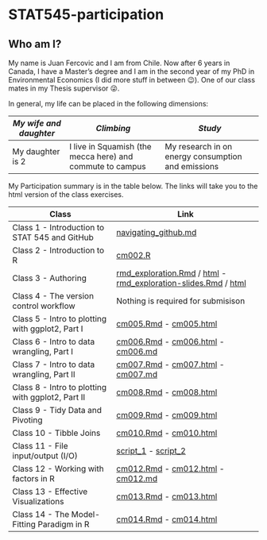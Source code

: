 # STAT545-participation



## Who am I?
My name is Juan Fercovic and I am from Chile. Now after 6 years in Canada, I have a Master’s degree and I am in the second year of my PhD in Environmental Economics (I did more stuff in between :wink:). One of our class mates in my Thesis supervisor :stuck_out_tongue_winking_eye:.

In general, my life can be placed in the following dimensions:

|*My wife and daughter* | *Climbing* | *Study* |
| --------------------- | ---------- | ------- |
| My daughter is 2 | I live in Squamish (the mecca here) and commute to campus | My research in on energy consumption and emissions |


My Participation summary is in the table below. The links will take you to the html version of the class exercises.

| Class | Link |
| ----- | ---- |
| Class 1 - Introduction to STAT 545 and GitHub | [navigating_github.md](https://github.com/juanfercovic/STAT545-participation/blob/master/Navigate_github.md) |
| Class 2 - Introduction to R | [cm002.R](https://github.com/juanfercovic/STAT545-participation/blob/master/cm002.R) |
| Class 3 - Authoring | [rmd_exploration.Rmd](https://juanfercovic.github.io/STAT545-participation/Exploration.Rmd) / [html](https://juanfercovic.github.io/STAT545-participation/Exploration.html) - [rmd_exploration-slides.Rmd](https://juanfercovic.github.io/STAT545-participation/Exploration_slides.Rmd) / [html](https://juanfercovic.github.io/STAT545-participation/Exploration_slides.html) |
| Class 4 - The version control workflow | Nothing is required for submisison |
| Class 5 - Intro to plotting with ggplot2, Part I | [cm005.Rmd](https://juanfercovic.github.io/STAT545-participation/Sept19/Acvtivity.-Bar-Chart-Grammar.Rmd) - [cm005.html](https://juanfercovic.github.io/STAT545-participation/Sept19/Acvtivity.-Bar-Chart-Grammar.html) |
| Class 6 - Intro to data wrangling, Part I | [cm006.Rmd](https://juanfercovic.github.io/STAT545-participation/cm006.Rmd) - [cm006.html](https://juanfercovic.github.io/STAT545-participation/cm006.html) - [cm006.md](https://github.com/juanfercovic/STAT545-participation/blob/master/cm006.md) |
| Class 7 - Intro to data wrangling, Part II | [cm007.Rmd](https://juanfercovic.github.io/STAT545-participation/cm007.Rmd) - [cm007.html](https://juanfercovic.github.io/STAT545-participation/cm007.html) - [cm007.md](https://github.com/juanfercovic/STAT545-participation/blob/master/cm007.md) |
|Class 8 - Intro to plotting with ggplot2, Part II | [cm008.Rmd](https://juanfercovic.github.io/STAT545-participation/Class08/cm008.Rmd) - [cm008.html](https://juanfercovic.github.io/STAT545-participation/Class08/cm008.html)  |
| Class 9 - Tidy Data and Pivoting | [cm009.Rmd](https://juanfercovic.github.io/STAT545-participation/Oct01-%20Class09/cm009-exercise.Rmd) - [cm009.html](https://juanfercovic.github.io/STAT545-participation/Oct01-%20Class09/cm009-exercise.nb.html) |
| Class 10 - Tibble Joins | [cm010.Rmd](https://juanfercovic.github.io/STAT545-participation/Oct03-%20Class10/cm010.Rmd) - [cm010.html](https://juanfercovic.github.io/STAT545-participation/Oct03-%20Class10/cm010.html)|
| Class 11 - File input/output (I/O) | [script_1](https://github.com/juanfercovic/STAT545-participation/blob/master/Class11.R) - [script_2](https://github.com/juanfercovic/STAT545-participation/blob/master/class11a.R) |
| Class 12 - Working with factors in R | [cm012.Rmd](https://juanfercovic.github.io/STAT545-participation/cm012.Rmd) -  [cm012.html](https://juanfercovic.github.io/STAT545-participation/cm012.html) - [cm012.md](https://github.com/juanfercovic/STAT545-participation/blob/master/cm012.md) |
| Class 13 - Effective Visualizations | [cm013.Rmd](https://juanfercovic.github.io/STAT545-participation/cm013.Rmd) -  [cm013.html](https://juanfercovic.github.io/STAT545-participation/cm013.html) |
| Class 14 - The Model-Fitting Paradigm in R | [cm014.Rmd](https://juanfercovic.github.io/STAT545-participation/cm014.Rmd) -  [cm014.html](https://juanfercovic.github.io/STAT545-participation/cm014.html) |



